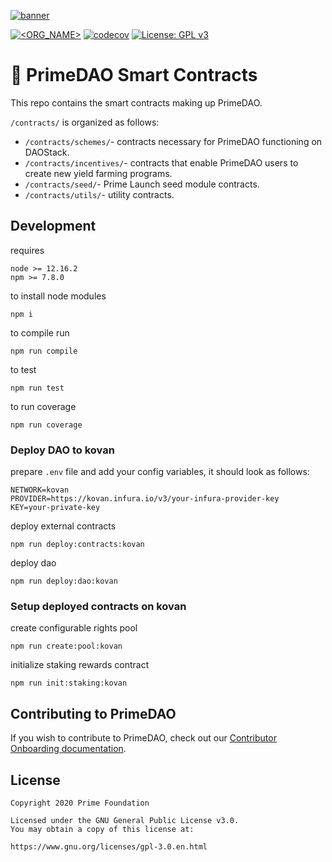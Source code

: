 [![banner](https://i.ibb.co/BqjcRGG/Prime-DAO-Github-Contracts-Banner.png)](https://primedao.eth.link/#/)

[![<ORG_NAME>](https://circleci.com/gh/PrimeDAO/contracts.svg?style=svg)](https://app.circleci.com/pipelines/github/PrimeDAO)
[![codecov](https://codecov.io/gh/PrimeDAO/contracts/branch/main/graph/badge.svg?token=BG6I17TXEL)](https://codecov.io/gh/PrimeDAO/contracts)
[![License: GPL v3](https://img.shields.io/badge/License-GPLv3-blue.svg)](https://www.gnu.org/licenses/gpl-3.0)

# 🤖 PrimeDAO Smart Contracts

This repo contains the smart contracts making up PrimeDAO.

`/contracts/` is organized as follows:

- `/contracts/schemes/`- contracts necessary for PrimeDAO functioning on DAOStack.
- `/contracts/incentives/`- contracts that enable PrimeDAO users to create new yield farming programs.
- `/contracts/seed/`- Prime Launch seed module contracts.
- `/contracts/utils/`- utility contracts.

## Development

requires 

```
node >= 12.16.2
npm >= 7.8.0
````

to install node modules

```
npm i
```

to compile run
```
npm run compile
```

to test
```
npm run test
```

to run coverage
```
npm run coverage
```

### Deploy DAO to kovan

prepare `.env` file and add your config variables, it should look as follows:
```
NETWORK=kovan
PROVIDER=https://kovan.infura.io/v3/your-infura-provider-key
KEY=your-private-key
```

deploy external contracts
```
npm run deploy:contracts:kovan
```

deploy dao
```
npm run deploy:dao:kovan
```

### Setup deployed contracts on kovan

create configurable rights pool
```
npm run create:pool:kovan
```

initialize staking rewards contract  
```
npm run init:staking:kovan
```

## Contributing to PrimeDAO
If you wish to contribute to PrimeDAO, check out our [Contributor Onboarding documentation](https://docs.primedao.io/primedao/call-for-contributors).

## License
```
Copyright 2020 Prime Foundation

Licensed under the GNU General Public License v3.0.
You may obtain a copy of this license at:

https://www.gnu.org/licenses/gpl-3.0.en.html

```
